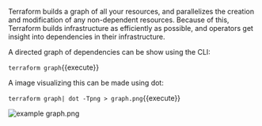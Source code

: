 
Terraform builds a graph of all your resources, and parallelizes the creation and modification of any non-dependent resources. Because of this, Terraform builds infrastructure as efficiently as possible, and operators get insight into dependencies in their infrastructure.

A directed graph of dependencies can be show using the CLI:

`terraform graph`{{execute}}

A image visualizing this can be made using dot:

`terraform graph| dot -Tpng > graph.png`{{execute}}

![example graph.png](/katacoda-scenarios/tf101/assets/graph.png)

